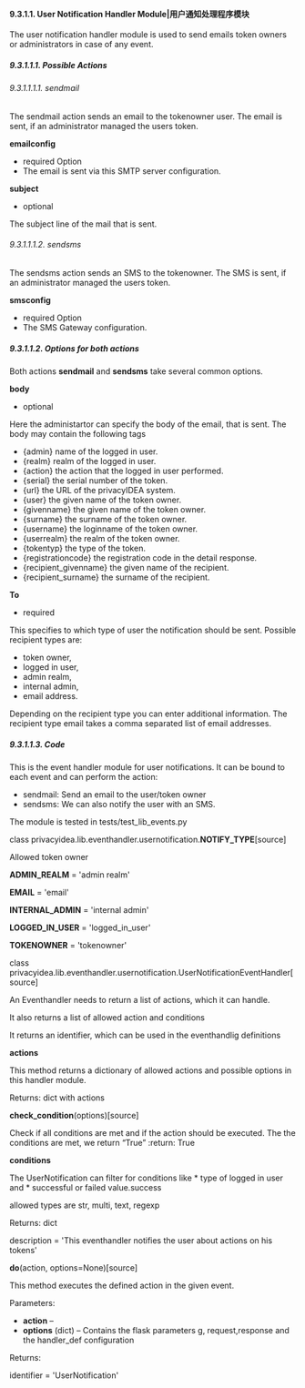 #### 9.3.1.1. User Notification Handler Module|用户通知处理程序模块

The user notification handler module is used to send emails token owners or administrators in case of any event.

##### 9.3.1.1.1. Possible Actions

###### 9.3.1.1.1.1. sendmail

The sendmail action sends an email to the tokenowner user. The email is sent, if an administrator managed the users token.

**emailconfig**

* required Option
* The email is sent via this SMTP server configuration.

**subject**

* optional

The subject line of the mail that is sent.

###### 9.3.1.1.1.2. sendsms

The sendsms action sends an SMS to the tokenowner. The SMS is sent, if an administrator managed the users token.

**smsconfig**

* required Option
* The SMS Gateway configuration.

##### 9.3.1.1.2. Options for both actions

Both actions **sendmail** and **sendsms** take several common options.

**body**

* optional

Here the administartor can specify the body of the email, that is sent. The body may contain the following tags

* {admin} name of the logged in user.
* {realm} realm of the logged in user.
* {action} the action that the logged in user performed.
* {serial} the serial number of the token.
* {url} the URL of the privacyIDEA system.
* {user} the given name of the token owner.
* {givenname} the given name of the token owner.
* {surname} the surname of the token owner.
* {username} the loginname of the token owner.
* {userrealm} the realm of the token owner.
* {tokentyp} the type of the token.
* {registrationcode} the registration code in the detail response.
* {recipient_givenname} the given name of the recipient.
* {recipient_surname} the surname of the recipient.

**To**

* required

This specifies to which type of user the notification should be sent. Possible recipient types are:

* token owner,
* logged in user,
* admin realm,
* internal admin,
* email address.

Depending on the recipient type you can enter additional information. The recipient type email takes a comma separated list of email addresses.

##### 9.3.1.1.3. Code

This is the event handler module for user notifications. It can be bound to each event and can perform the action:

* sendmail: Send an email to the user/token owner
* sendsms: We can also notify the user with an SMS.

The module is tested in tests/test_lib_events.py

class privacyidea.lib.eventhandler.usernotification.**NOTIFY_TYPE**[source]

Allowed token owner

**ADMIN_REALM** = 'admin realm'

**EMAIL** = 'email'

**INTERNAL_ADMIN** = 'internal admin'

**LOGGED_IN_USER** = 'logged_in_user'

**TOKENOWNER** = 'tokenowner'

class privacyidea.lib.eventhandler.usernotification.UserNotificationEventHandler[source]

An Eventhandler needs to return a list of actions, which it can handle.

It also returns a list of allowed action and conditions

It returns an identifier, which can be used in the eventhandlig definitions

**actions**

This method returns a dictionary of allowed actions and possible options in this handler module.

Returns:	dict with actions

**check_condition**(options)[source]

Check if all conditions are met and if the action should be executed. The the conditions are met, we return “True” :return: True

**conditions**

The UserNotification can filter for conditions like * type of logged in user and * successful or failed value.success

allowed types are str, multi, text, regexp

Returns:	dict

description = 'This eventhandler notifies the user about actions on his tokens'

**do**(action, options=None)[source]

This method executes the defined action in the given event.

Parameters:

* **action** –
* **options** (dict) – Contains the flask parameters g, request,response and the handler_def configuration

Returns:

identifier = 'UserNotification'